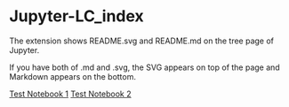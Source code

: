 # Jupyter-LC_index

The extension shows README.svg and README.md on the tree page of Jupyter.

If you have both of .md and .svg, the SVG appears on top of the page and
Markdown appears on the bottom.

[Test Notebook 1](SubNotebook1.ipynb)
[Test Notebook 2](Sub%20Notebook2.ipynb)
